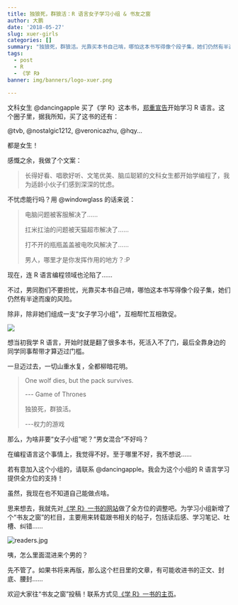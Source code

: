 ```yaml
---
title: 独狼死，群狼活：R 语言女子学习小组 & 书友之窗
author: 大鹏
date: '2018-05-27'
slug: xuer-girls
categories: []
summary: "独狼死，群狼活。光靠买本书自己啃，哪怕这本书写得像个段子集，她们仍然有半途而废的风险。除非，除非她们组成一支“女子学习小组”，互相帮忙互相敦促……"
tags:
  - post
  - R
  - 《学 R》
banner: img/banners/logo-xuer.png
  
---
```


文科女生 @dancingapple 买了《学 R》这本书，[郑重宣告](http://xuer.dapengde.com/post/dancingapple/)开始学习 R 语言。这个圈子里，据我所知，买了这书的还有：

@tvb, @nostalgic1212, @veronicazhu, @hqy...

都是女生！

感慨之余，我做了个文案：

<!--more-->

> 长得好看、唱歌好听、文笔优美、脑瓜聪颖的文科女生都开始学编程了，我为适龄小伙子们感到深深的忧虑。


不忧虑能行吗？用 @windowglass 的话来说：

>电脑问题被客服解决了……
>
>扛米扛油的问题被天猫超市解决了……
>
>打不开的瓶瓶盖盖被电吹风解决了……
>
>男人，哪里才是你发挥作用的地方？:P

现在，连 R 语言编程领域也沦陷了……

不过，男同胞们不要担忧，光靠买本书自己啃，哪怕这本书写得像个段子集，她们仍然有半途而废的风险。

除非，除非她们组成一支“女子学习小组”，互相帮忙互相敦促。

![](https://cdn.steemitimages.com/0x0/https://cdn.pixabay.com/photo/2015/08/18/20/45/kids-894787_960_720.jpg)


想当初我学 R 语言，开始时就是翻了很多本书，死活入不了门，最后全靠身边的同学同事帮带才算迈过门槛。

一旦迈过去，一切山重水复，全都柳暗花明。

> One wolf dies, but the pack survives. 
>
> --- Game of Thrones
>
> 独狼死，群狼活。
>
> ---权力的游戏

那么，为啥非要“女子小组”呢？“男女混合”不好吗？

在编程语言这个事情上，我觉得不好。至于哪里不好，我不想说……

若有意加入这个小组的，请联系 @dancingapple。我会为这个小组的 R 语言学习提供全方位的支持！

虽然，我现在也不知道自己能做点啥。

思来想去，我就先对[《学 R》一书的网站](http://xuer.pzhao.net/)做了全方位的调整吧。为学习小组新增了个“书友之窗”的栏目，主要用来转载跟书相关的帖子，包括读后感、学习笔记、吐槽、纠错……

![readers.jpg](https://cdn.steemitimages.com/DQmaZbQqyqXLHBmS8hiNV9sdGBxPsFQwT1kzkxCsVFNozix/readers.jpg)

咦，怎么里面混进来个男的？

先不管了。如果书将来再版，那么这个栏目里的文章，有可能收进书的正文、封底、腰封……

欢迎大家往“书友之窗”投稿！联系方式见[《学 R》一书的主页](http://xuer.pzhao.net/)。